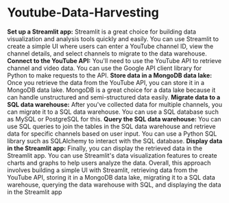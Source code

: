 #  Youtube-Data-Harvesting
**Set up a Streamlit app:** Streamlit is a great choice for building data visualization and analysis tools quickly and easily. You can use Streamlit to create a simple UI where users can enter a YouTube channel ID, view the channel details, and select channels to migrate to the data warehouse.
**Connect to the YouTube API:** You'll need to use the YouTube API to retrieve channel and video data. You can use the Google API client library for Python to make requests to the API.
**Store data in a MongoDB data lake:** Once you retrieve the data from the YouTube API, you can store it in a MongoDB data lake. MongoDB is a great choice for a data lake because it can handle unstructured and semi-structured data easily.
**Migrate data to a SQL data warehouse:** After you've collected data for multiple channels, you can migrate it to a SQL data warehouse. You can use a SQL database such as MySQL or PostgreSQL for this.
**Query the SQL data warehouse:** You can use SQL queries to join the tables in the SQL data warehouse and retrieve data for specific channels based on user input. You can use a Python SQL library such as SQLAlchemy to interact with the SQL database.
**Display data in the Streamlit app:** Finally, you can display the retrieved data in the Streamlit app. You can use Streamlit's data visualization features to create charts and graphs to help users analyze the data.
Overall, this approach involves building a simple UI with Streamlit, retrieving data from the YouTube API, storing it in a MongoDB data lake, migrating it to a SQL data warehouse, querying the data warehouse with SQL, and displaying the data in the Streamlit app
